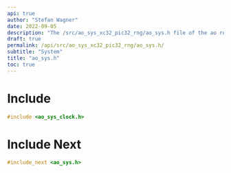 ```yaml
---
api: true
author: "Stefan Wagner"
date: 2022-09-05
description: "The /src/ao_sys_xc32_pic32_rng/ao_sys.h file of the ao real-time operating system."
draft: true
permalink: /api/src/ao_sys_xc32_pic32_rng/ao_sys.h/
subtitle: "System"
title: "ao_sys.h"
toc: true
---
```


# Include

```c
#include <ao_sys_clock.h>
```

# Include Next

```c
#include_next <ao_sys.h>
```
